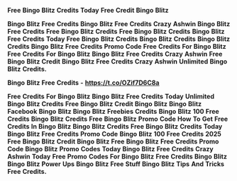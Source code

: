 <strong>Free</strong> <strong>Bingo</strong> <strong>Blitz</strong> <strong>Credits</strong> <strong>Today</strong> <strong>Free</strong> <strong>Credit</strong> <strong>Bingo</strong> <strong>Blitz</strong>

<strong>Bingo</strong> <strong>Blitz</strong> <strong>Free</strong> <strong>Credits</strong> <strong>Bingo</strong> <strong>Blitz</strong> <strong>Free</strong> <strong>Credits</strong> <strong>Crazy</strong> <strong>Ashwin</strong> <strong>Bingo</strong> <strong>Blitz</strong> <strong>Free</strong> <strong>Credits</strong> <strong>Free</strong> <strong>Bingo</strong> <strong>Blitz</strong> <strong>Credits</strong> <strong>Free</strong> <strong>Bingo</strong> <strong>Blitz</strong> <strong>Credits</strong> <strong>Bingo</strong> <strong>Blitz</strong> <strong>Free</strong> <strong>Credits</strong> <strong>Today</strong> <strong>Free</strong> <strong>Bingo</strong> <strong>Blitz</strong> <strong>Credits</strong> <strong>Bingo</strong> <strong>Blitz</strong> <strong>Credits</strong> <strong>Bingo</strong> <strong>Blitz</strong> <strong>Credits</strong> <strong>Bingo</strong> <strong>Blitz</strong> <strong>Free</strong> <strong>Credits</strong> <strong>Promo</strong> <strong>Code</strong> <strong>Free</strong> <strong>Credits</strong> <strong>For</strong> <strong>Bingo</strong> <strong>Blitz</strong> <strong>Free</strong> <strong>Credits</strong> <strong>For</strong> <strong>Bingo</strong> <strong>Blitz</strong> <strong>Bingo</strong> <strong>Blitz</strong> <strong>Free</strong> <strong>Credits</strong> <strong>Crazy</strong> <strong>Ashwin</strong> <strong>Free</strong> <strong>Bingo</strong> <strong>Blitz</strong> <strong>Credit</strong> <strong>Bingo</strong> <strong>Blitz</strong> <strong>Free</strong> <strong>Credits</strong> <strong>Crazy</strong> <strong>Ashwin</strong> <strong>Unlimited</strong> <strong>Bingo</strong> <strong>Blitz</strong> <strong>Credits.</strong>

<strong>Bingo</strong> <strong>Blitz</strong> <strong>Free</strong> <strong>Credits</strong> <strong>-</strong> <strong>https://t.co/OZif7D6C8a</strong>

<strong>Free</strong> <strong>Credits</strong> <strong>For</strong> <strong>Bingo</strong> <strong>Blitz</strong> <strong>Bingo</strong> <strong>Blitz</strong> <strong>Free</strong> <strong>Credits</strong> <strong>Today</strong> <strong>Unlimited</strong> <strong>Bingo</strong> <strong>Blitz</strong> <strong>Credits</strong> <strong>Free</strong> <strong>Bingo</strong> <strong>Blitz</strong> <strong>Credit</strong> <strong>Bingo</strong> <strong>Blitz</strong> <strong>Bingo</strong> <strong>Blitz</strong> <strong>Facebook</strong> <strong>Bingo</strong> <strong>Blitz</strong> <strong>Bingo</strong> <strong>Blitz</strong> <strong>Freebies</strong> <strong>Credits</strong> <strong>Bingo</strong> <strong>Blitz</strong> <strong>100</strong> <strong>Free</strong> <strong>Credits</strong> <strong>Bingo</strong> <strong>Blitz</strong> <strong>Credits</strong> <strong>Free</strong> <strong>Bingo</strong> <strong>Blitz</strong> <strong>Promo</strong> <strong>Code</strong> <strong>How</strong> <strong>To</strong> <strong>Get</strong> <strong>Free</strong> <strong>Credits</strong> <strong>In</strong> <strong>Bingo</strong> <strong>Blitz</strong> <strong>Bingo</strong> <strong>Blitz</strong> <strong>Credits</strong> <strong>Free</strong> <strong>Bingo</strong> <strong>Blitz</strong> <strong>Credits</strong> <strong>Today</strong> <strong>Bingo</strong> <strong>Blitz</strong> <strong>Free</strong> <strong>Credits</strong> <strong>Promo</strong> <strong>Code</strong> <strong>Bingo</strong> <strong>Blitz</strong> <strong>100</strong> <strong>Free</strong> <strong>Credits</strong> <strong>2025</strong> <strong>Free</strong> <strong>Bingo</strong> <strong>Blitz</strong> <strong>Credit</strong> <strong>Bingo</strong> <strong>Blitz</strong> <strong>Free</strong> <strong>Bingo</strong> <strong>Blitz</strong> <strong>Free</strong> <strong>Credits</strong> <strong>Promo</strong> <strong>Code</strong> <strong>Bingo</strong> <strong>Blitz</strong> <strong>Promo</strong> <strong>Codes</strong> <strong>Today</strong> <strong>Bingo</strong> <strong>Blitz</strong> <strong>Free</strong> <strong>Credits</strong> <strong>Crazy</strong> <strong>Ashwin</strong> <strong>Today</strong> <strong>Free</strong> <strong>Promo</strong> <strong>Codes</strong> <strong>For</strong> <strong>Bingo</strong> <strong>Blitz</strong> <strong>Free</strong> <strong>Credits</strong> <strong>Bingo</strong> <strong>Blitz</strong> <strong>Bingo</strong> <strong>Blitz</strong> <strong>Power</strong> <strong>Ups</strong> <strong>Bingo</strong> <strong>Blitz</strong> <strong>Free</strong> <strong>Stuff</strong> <strong>Bingo</strong> <strong>Blitz</strong> <strong>Tips</strong> <strong>And</strong> <strong>Tricks</strong> <strong>Free</strong> <strong>Credits.</strong>
